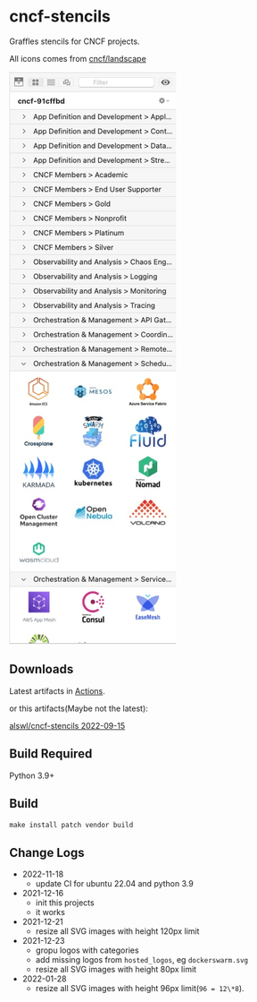 # cncf-stencils

Graffles stencils for CNCF projects.

All icons comes from [cncf/landscape](https://github.com/cncf/landscape/)

![snapshot](https://github.com/alswl/cncf-stencils/blob/master/snapshot.jpg?raw=true)

## Downloads

Latest artifacts in [Actions](https://github.com/alswl/cncf-stencils/actions).

or this artifacts(Maybe not the latest):

[alswl/cncf-stencils 2022-09-15](https://github.com/alswl/cncf-stencils/suites/8279800303/artifacts/362645165)

## Build Required

Python 3.9+


## Build

```
make install patch vendor build
```

## Change Logs

- 2022-11-18
  - update CI for ubuntu 22.04 and python 3.9
- 2021-12-16
  - init this projects
  - it works
- 2021-12-21
  - resize all SVG images with height 120px limit
- 2021-12-23
  - gropu logos with categories
  - add missing logos from `hosted_logos`, eg `dockerswarm.svg`
  - resize all SVG images with height 80px limit
- 2022-01-28
  - resize all SVG images with height 96px limit(`96 = 12\*8`).

